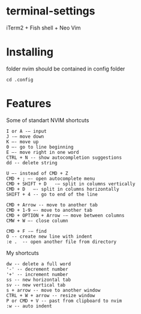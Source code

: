 # terminal-settings
iTerm2 + Fish shell + Neo Vim

# Installing

folder nvim should be contained in config folder
```shell
cd .config
```
# Features
Some of standart NVIM shortcuts
```
I or A -— input
J -— move down
K —- move up
0 —- go to line beginning
E —- move right in one word
CTRL + N -- show autocompletion suggestions
dd -- delete string

U —- instead of CMD + Z
CMD + ; —- open autocomplete menu
CMD + SHIFT + D   -— split in columns vertically
CMD + D   —- split in columns horizontally
SHIFT + 4 -- go to end of the line

CMD + Arrow -- move to another tab
CMD + 1-9 —- move to another tab
CMD + OPTION + Arrow -— move between columns
CMW + W —- close column

CMD + F -— find
O -- create new line with indent
:e .  -- open another file from directory
```



My shortcuts 
```
dw -- delete a full word
'-' -- decrement number
'+' -- increment number
ss -- new horizontal tab
sv -- new vertical tab
s + arrow -- move to another window
CTRL + W + arrow -- resize window
P or CMD + V -- past from clipboard to nvim
:w -- auto indent
```
